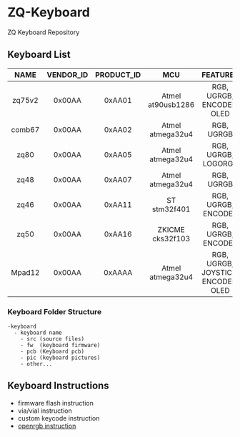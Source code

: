 # ZQ-Keyboard
ZQ Keyboard Repository

## Keyboard List
| NAME          | VENDOR_ID | PRODUCT_ID | MCU      	       | FEATURES                                     |
|:-------------:| :-------: | :--------: | :---------------: | :------------------------------------------: |
| zq75v2        | 0x00AA    | 0xAA01     | Atmel at90usb1286 | RGB, UGRGB, ENCODER, OLED                    |
| comb67        | 0x00AA    | 0xAA02     | Atmel atmega32u4  | RGB, UGRGB        |
| zq80          | 0x00AA    | 0xAA05     | Atmel atmega32u4  | RGB, UGRGB, LOGORGB                          |
| zq48          | 0x00AA    | 0xAA07     | Atmel atmega32u4  | RGB, UGRGB                                   |
| zq46          | 0x00AA    | 0xAA11     | ST stm32f401  | RGB, UGRGB, ENCODER |
| zq50          | 0x00AA    | 0xAA16     | ZKICME cks32f103  | RGB, UGRGB, ENCODER |
| Mpad12        | 0x00AA    | 0xAAAA     | Atmel atmega32u4  | RGB, UGRGB, JOYSTICK, ENCODER, OLED          |

### Keyboard Folder Structure

    -keyboard
      - keyboard name
        - src (source files)
        - fw  (keyboard firmware)
        - pcb (Keyboard pcb)
        - pic (keyboard pictures)
        - other...

## Keyboard Instructions
- firmware flash instruction
- via/vial instruction
- custom keycode instruction
- [openrgb instruction](./software/openrgb/openrgb.md)

